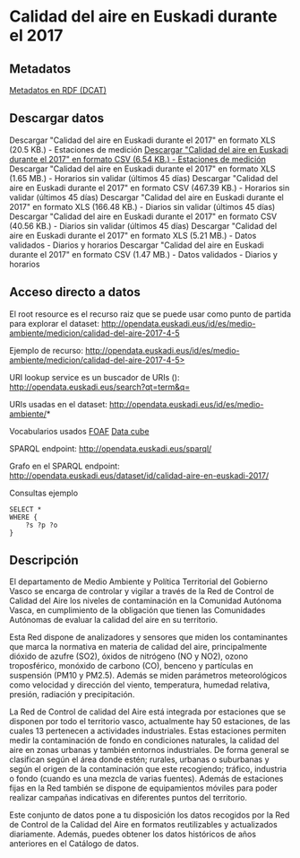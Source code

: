 # Calidad del aire en Euskadi durante el 2017

## Metadatos
[Metadatos en RDF (DCAT)](DCAT-LinkedData.rdf)

## Descargar datos

Descargar "Calidad del aire en Euskadi durante el 2017" en formato XLS (20.5 KB.) - Estaciones de medición
[Descargar "Calidad del aire en Euskadi durante el 2017" en formato CSV (6.54 KB.) - Estaciones de medición](http://opendata.euskadi.eus/contenidos/ds_informes_estudios/calidad_aire_2017/es_def/adjuntos/datos_diarios_csv.zip)
Descargar "Calidad del aire en Euskadi durante el 2017" en formato XLS (1.65 MB.) - Horarios sin validar (últimos 45 días)
Descargar "Calidad del aire en Euskadi durante el 2017" en formato CSV (467.39 KB.) - Horarios sin validar (últimos 45 días)
Descargar "Calidad del aire en Euskadi durante el 2017" en formato XLS (166.48 KB.) - Diarios sin validar (últimos 45 días)
Descargar "Calidad del aire en Euskadi durante el 2017" en formato CSV (40.56 KB.) - Diarios sin validar (últimos 45 días)
Descargar "Calidad del aire en Euskadi durante el 2017" en formato XLS (5.21 MB.) - Datos validados - Diarios y horarios
Descargar "Calidad del aire en Euskadi durante el 2017" en formato CSV (1.47 MB.) - Datos validados - Diarios y horarios

## Acceso directo a datos

El root resource es el recurso raiz que se puede usar como punto de partida para explorar el dataset: 
http://opendata.euskadi.eus/id/es/medio-ambiente/medicion/calidad-del-aire-2017-4-5 

Ejemplo de recurso: http://opendata.euskadi.eus/id/es/medio-ambiente/medicion/calidad-del-aire-2017-4-5> 

URI lookup service es un buscador de URIs (): http://opendata.euskadi.eus/search?qt=term&q= 

URIs usadas en el dataset:
http://opendata.euskadi.eus/id/es/medio-ambiente/*
 
Vocabularios usados
[FOAF](http://xmlns.com/foaf/0.1/)
[Data cube](http://purl.org/linked-data/cube#)

SPARQL endpoint: http://opendata.euskadi.eus/sparql/

Grafo en el SPARQL endpoint: http://opendata.euskadi.eus/dataset/id/calidad-aire-en-euskadi-2017/

Consultas ejemplo

```
SELECT *
WHERE {
	?s ?p ?o
}
```

## Descripción

El departamento de Medio Ambiente y Política Territorial del Gobierno Vasco se encarga de controlar y vigilar a través de la Red de Control de Calidad del Aire los niveles de contaminación en la Comunidad Autónoma Vasca, en cumplimiento de la obligación que tienen las Comunidades Autónomas de evaluar la calidad del aire en su territorio.

Esta Red dispone de analizadores y sensores que miden los contaminantes que marca la normativa en materia de calidad del aire, principalmente dióxido de azufre (SO2), óxidos de nitrógeno (NO y NO2), ozono troposférico, monóxido de carbono (CO), benceno y partículas en suspensión (PM10 y PM2.5). Además se miden parámetros meteorológicos como velocidad y dirección del viento, temperatura, humedad relativa, presión, radiación y precipitación.

La Red de Control de calidad del Aire está integrada por estaciones que se disponen por todo el territorio vasco, actualmente hay 50 estaciones, de las cuales 13 pertenecen a actividades industriales. Estas estaciones permiten medir la contaminación de fondo en condiciones naturales, la calidad del aire en zonas urbanas y también entornos industriales. De forma general se clasifican según el área donde estén; rurales, urbanas o suburbanas y según el origen de la contaminación que este recogiendo; tráfico, industria o fondo (cuando es una mezcla de varias fuentes). Además de estaciones fijas en la Red también se dispone de equipamientos móviles para poder realizar campañas indicativas en diferentes puntos del territorio.

Este conjunto de datos pone a tu disposición los datos recogidos por la Red de Control de la Calidad del Aire en formatos reutilizables y actualizados diariamente. Además, puedes obtener los datos históricos de años anteriores en el Catálogo de datos.

